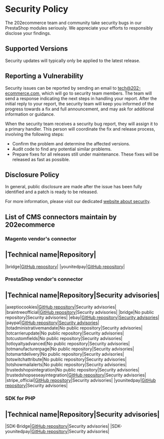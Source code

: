 # Security Policy

The 202ecommerce team and community take security bugs in our PrestaShop modules seriously. We appreciate your efforts to responsibly disclose your findings.

## Supported Versions

Security updates will typically only be applied to the latest release.

## Reporting a Vulnerability

Security issues can be reported by sending an email to tech@202-ecommerce.com, which will go to security team members.
The team will send a response indicating the next steps in handling your report.
After the initial reply to your report, the security team will keep you informed of the progress towards a fix and full announcement, and may ask for additional information or guidance.

When the security team receives a security bug report, they will assign it to a primary handler. 
This person will coordinate the fix and release process, involving the following steps:

 - Confirm the problem and determine the affected versions.
 - Audit code to find any potential similar problems.
 - Prepare fixes for all releases still under maintenance. These fixes will be released as fast as possible.


## Disclosure Policy

In general, public disclosure are made after the issue has been fully identified and a patch is ready to be released.

For more information, please visit our dedicated [website about security](https://202ecommerce.github.io/security-advisories/).


## List of CMS connectors maintain by 202ecommerce

### Magento vendor's connector


|Technical name|Repository|
--
|bridge|[GitHub repository](https://github.com/BridgeAPI-Io/Magento)|
|younitedpay|[GitHub repository](https://github.com/YounitedCredit/younitedpay-module-magento2)|

### PrestaShop vendor's connector


|Technical name|Repository|Security advisories|
--
|axeptiocookies|[GitHub repository](https://github.com/202ecommerce/axeptiocookies)|Security advisories|
|braintreeofficial|[GitHub repository](https://github.com/202-ecommerce/braintreeofficial)|Security advisories|
|bridge|No public repository|Security advisories|
|ebay|[GitHub repository](https://github.com/202ecommerce/ebay2)|[Security advisories](https://github.com/202ecommerce/ebay2/security)|
|paypal|[GitHub repository](https://github.com/202-ecommerce/paypal)|[Security advisories](https://github.com/202-ecommerce/paypal/security)|
|totadministrativemandate|No public repository|Security advisories|
|totcarrierupdate|No public repository|Security advisories|
|totcustomfields|No public repository|Security advisories|
|totloyaltyadvanced|No public repository|Security advisories|
|totmanufacturerpage|No public repository|Security advisories|
|totsmartdelivery|No public repository|Security advisories|
|totswitchattribute|No public repository|Security advisories|
|totshowmailalerts|No public repository|Security advisories|
|trustedshopsintegration|No public repository|Security advisories|
|trustedshopseseayintegration|[GitHub repository](https://github.com/trustedshops/connect-prestashop-app)|Security advisories|
|stripe_official|[GitHub repository](https://github.com/202-ecommerce/stripe_official)|Security advisories|
|younitedpay|[GitHub repository](https://github.com/YounitedCredit/younitedpay-module-prestashop)|Security advisories|


### SDK for PHP


|Technical name|Repository|Security advisories|
--
|SDK-Bridge|[GitHub repository](https://github.com/BridgeAPI-Io/SDK-Bridge)|Security advisories|
|SDK-younitedpay|[GitHub repository](https://github.com/YounitedCredit/younitedpay-sdk-php)|Security advisories|



